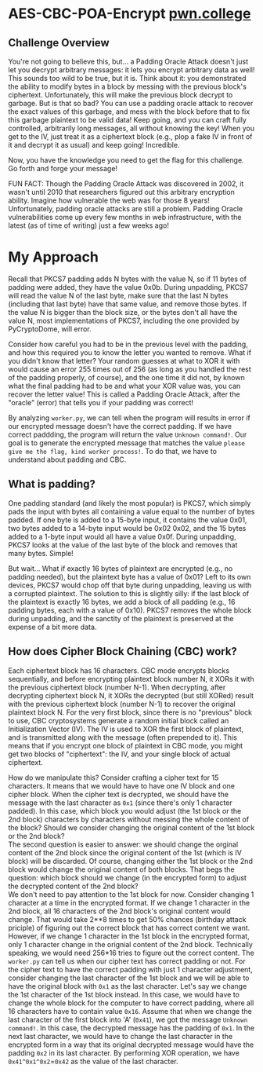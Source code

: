 # AES-CBC-POA-Encrypt [pwn.college](https://pwn.college/cse365-f2024/cryptography/)
## Challenge Overview

You're not going to believe this, but... a Padding Oracle Attack doesn't just let you decrypt arbitrary messages: it lets you encrypt arbitrary data as well! This sounds too wild to be true, but it is. Think about it: you demonstrated the ability to modify bytes in a block by messing with the previous block's ciphertext. Unfortunately, this will make the previous block decrypt to garbage. But is that so bad? You can use a padding oracle attack to recover the exact values of this garbage, and mess with the block before that to fix this garbage plaintext to be valid data! Keep going, and you can craft fully controlled, arbitrarily long messages, all without knowing the key! When you get to the IV, just treat it as a ciphertext block (e.g., plop a fake IV in front of it and decrypt it as usual) and keep going! Incredible.

Now, you have the knowledge you need to get the flag for this challenge. Go forth and forge your message!

FUN FACT: Though the Padding Oracle Attack was discovered in 2002, it wasn't until 2010 that researchers figured out this arbitrary encryption ability. Imagine how vulnerable the web was for those 8 years! Unfortunately, padding oracle attacks are still a problem. Padding Oracle vulnerabilities come up every few months in web infrastructure, with the latest (as of time of writing) just a few weeks ago!

# My Approach

Recall that PKCS7 padding adds N bytes with the value N, so if 11 bytes of padding were added, they have the value 0x0b. During unpadding, PKCS7 will read the value N of the last byte, make sure that the last N bytes (including that last byte) have that same value, and remove those bytes. If the value N is bigger than the block size, or the bytes don't all have the value N, most implementations of PKCS7, including the one provided by PyCryptoDome, will error.

Consider how careful you had to be in the previous level with the padding, and how this required you to know the letter you wanted to remove. What if you didn't know that letter? Your random guesses at what to XOR it with would cause an error 255 times out of 256 (as long as you handled the rest of the padding properly, of course), and the one time it did not, by known what the final padding had to be and what your XOR value was, you can recover the letter value! This is called a Padding Oracle Attack, after the "oracle" (error) that tells you if your padding was correct!

By analyzing `worker.py`, we can tell when the program will results in error if our encrypted message doesn't have the correct padding. If we have correct paddding, the program will return the value `Unknown command!`. Our goal is to generate the encrypted message that matches the value `please give me the flag, kind worker process!`. To do that, we have to understand about padding and CBC.

## What is padding?

One padding standard (and likely the most popular) is PKCS7, which simply pads the input with bytes all containing a value equal to the number of bytes padded. If one byte is added to a 15-byte input, it contains the value 0x01, two bytes added to a 14-byte input would be 0x02 0x02, and the 15 bytes added to a 1-byte input would all have a value 0x0f. During unpadding, PKCS7 looks at the value of the last byte of the block and removes that many bytes. Simple!

But wait... What if exactly 16 bytes of plaintext are encrypted (e.g., no padding needed), but the plaintext byte has a value of 0x01? Left to its own devices, PKCS7 would chop off that byte during unpadding, leaving us with a corrupted plaintext. The solution to this is slightly silly: if the last block of the plaintext is exactly 16 bytes, we add a block of all padding (e.g., 16 padding bytes, each with a value of 0x10). PKCS7 removes the whole block during unpadding, and the sanctity of the plaintext is preserved at the expense of a bit more data.

## How does Cipher Block Chaining (CBC) work?

Each ciphertext block has 16 characters. CBC mode encrypts blocks sequentially, and before encrypting plaintext block number N, it XORs it with the previous ciphertext block (number N-1). When decrypting, after decrypting ciphertext block N, it XORs the decrypted (but still XORed) result with the previous ciphertext block (number N-1) to recover the original plaintext block N. For the very first block, since there is no "previous" block to use, CBC cryptosystems generate a random initial block called an Initialization Vector (IV). The IV is used to XOR the first block of plaintext, and is transmitted along with the message (often prepended to it). This means that if you encrypt one block of plaintext in CBC mode, you might get two blocks of "ciphertext": the IV, and your single block of actual ciphertext.

How do we manipulate this? Consider crafting a cipher text for 15 characters. It means that we would have to have one IV block and one cipher block. When the cipher text is decrypted, we should have the message with the last character as `0x1` (since there's only 1 character padded). In this case, which block you would adjust (the 1st block or the 2nd block) characters by characters without messing the whole content of the block? Should we consider changing the original content of the 1st block or the 2nd block?  
The second question is easier to answer: we should change the orginal content of the 2nd block since the original content of the 1st (which is IV block) will be discarded. Of course, changing either the 1st block or the 2nd block would change the original content of both blocks. That begs the question: which block should we change (in the encrypted form) to adjust the decrypted content of the 2nd block?  
We don't need to pay attention to the 1st block for now. Consider changing 1 character at a time in the encrypted format. If we change 1 character in the 2nd block, all 16 characters of the 2nd block's original content would change. That would take 2**8 times to get 50% chances (birthday attack priciple) of figuring out the correct block that has correct content we want. However, if we change 1 character in the 1st block in the encrypted format, only 1 character change in the orignial content of the 2nd block. Technically speaking, we would need 256*16 tries to figure out the correct content.
The `worker.py` can tell us when our cipher text has correct padding or not. For the cipher text to have the correct padding with just 1 character adjustment, consider changing the last character of the 1st block and we will be able to have the original block with `0x1` as the last character. Let's say we change the 1st character of the 1st block instead. In this case, we would have to change the whole block for the computer to have correct padding, where all 16 characters have to contain value `0x16`.
Assume that when we change the last character of the first block into 'A' (`0x41`), we got the message `Unknown command!`. In this case, the decrypted message has the padding of `0x1`. In the next last character, we would have to change the last character in the encrypted form in a way that its original decrypted message would have the padding `0x2` in its last character. By performing XOR operation, we have `0x41^0x1^0x2`=`0x42` as the value of the last character.
